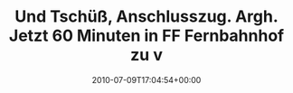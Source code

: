 ---
retweeted: false
source: <a href="http://twitter.com" rel="nofollow">Twitter Web Client</a>
entities:
  hashtags: []
  symbols: []
  user_mentions: []
  urls: []
display_text_range:
- '0'
- '81'
favorite_count: '0'
id_str: '18133294351'
truncated: false
retweet_count: '0'
id: '18133294351'
created_at: Fri Jul 09 17:04:54 +0000 2010
favorited: false
full_text: Und Tschüß, Anschlusszug. Argh. Jetzt 60 Minuten in FF Fernbahnhof zu verjuckeln.
lang: de
tags:
- pesos/twitter
date: '2010-07-09T17:04:54+00:00'
src: https://twitter.com/bascht/status/18133294351
original_url: https://twitter.com/bascht/status/18133294351
type: twitter_tweet
text: Und Tschüß, Anschlusszug. Argh. Jetzt 60 Minuten in FF Fernbahnhof zu verjuckeln.
title: Und Tschüß, Anschlusszug. Argh. Jetzt 60 Minuten in FF Fernbahnhof zu v

---